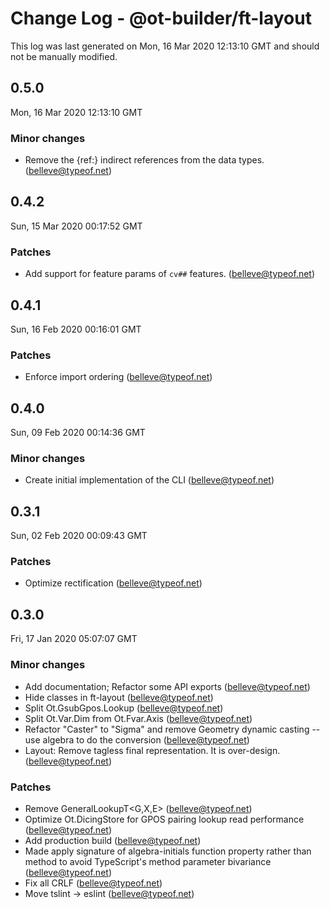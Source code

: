 # Change Log - @ot-builder/ft-layout

This log was last generated on Mon, 16 Mar 2020 12:13:10 GMT and should not be manually modified.

## 0.5.0
Mon, 16 Mar 2020 12:13:10 GMT

### Minor changes

- Remove the {ref:} indirect references from the data types. (belleve@typeof.net)
## 0.4.2
Sun, 15 Mar 2020 00:17:52 GMT

### Patches

- Add support for feature params of `cv##` features. (belleve@typeof.net)
## 0.4.1
Sun, 16 Feb 2020 00:16:01 GMT

### Patches

- Enforce import ordering (belleve@typeof.net)
## 0.4.0
Sun, 09 Feb 2020 00:14:36 GMT

### Minor changes

- Create initial implementation of the CLI (belleve@typeof.net)
## 0.3.1
Sun, 02 Feb 2020 00:09:43 GMT

### Patches

- Optimize rectification (belleve@typeof.net)
## 0.3.0
Fri, 17 Jan 2020 05:07:07 GMT

### Minor changes

- Add documentation; Refactor some API exports (belleve@typeof.net)
- Hide classes in ft-layout (belleve@typeof.net)
- Split Ot.GsubGpos.Lookup (belleve@typeof.net)
- Split Ot.Var.Dim from Ot.Fvar.Axis (belleve@typeof.net)
- Refactor "Caster" to "Sigma" and remove Geometry dynamic casting -- use algebra to do the conversion (belleve@typeof.net)
- Layout: Remove tagless final representation. It is over-design. (belleve@typeof.net)
### Patches

- Remove GeneralLookupT<G,X,E> (belleve@typeof.net)
- Optimize Ot.DicingStore for GPOS pairing lookup read performance (belleve@typeof.net)
- Add production build (belleve@typeof.net)
- Made apply signature of algebra-initials function property rather than method to avoid TypeScript's method parameter bivariance (belleve@typeof.net)
- Fix all CRLF (belleve@typeof.net)
- Move tslint -> eslint (belleve@typeof.net)